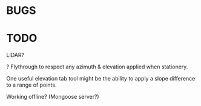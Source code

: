 

# BUGS


# TODO

LIDAR?

? Flythrough to respect any azimuth & elevation applied when stationery.

One useful elevation tab tool might be the ability to apply a slope difference to a range of points.

Working offline? (Mongoose server?)

